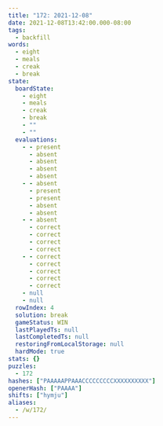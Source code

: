 ```yaml
---
title: "172: 2021-12-08"
date: 2021-12-08T13:42:00.000-08:00
tags:
  - backfill
words:
  - eight
  - meals
  - creak
  - break
state:
  boardState:
    - eight
    - meals
    - creak
    - break
    - ""
    - ""
  evaluations:
    - - present
      - absent
      - absent
      - absent
      - absent
    - - absent
      - present
      - present
      - absent
      - absent
    - - absent
      - correct
      - correct
      - correct
      - correct
    - - correct
      - correct
      - correct
      - correct
      - correct
    - null
    - null
  rowIndex: 4
  solution: break
  gameStatus: WIN
  lastPlayedTs: null
  lastCompletedTs: null
  restoringFromLocalStorage: null
  hardMode: true
stats: {}
puzzles:
  - 172
hashes: ["PAAAAAPPAAACCCCCCCCCXXXXXXXXXX"]
openerHash: ["PAAAA"]
shifts: ["hymju"]
aliases:
  - /w/172/
---
```

<!-- more -->
